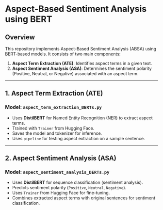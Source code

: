 # Aspect-Based Sentiment Analysis using BERT

## Overview
This repository implements Aspect-Based Sentiment Analysis (ABSA) using BERT-based models. It consists of two main components:

1. **Aspect Term Extraction (ATE)**: Identifies aspect terms in a given text.
2. **Aspect Sentiment Analysis (ASA)**: Determines the sentiment polarity (Positive, Neutral, or Negative) associated with an aspect term.

---

## 1. Aspect Term Extraction (ATE)
### Model: `aspect_term_extraction_BERTs.py`
- Uses **DistilBERT** for Named Entity Recognition (NER) to extract aspect terms.
- Trained with `Trainer` from Hugging Face.
- Saves the model and tokenizer for inference.
- Uses `pipeline` for testing aspect extraction on a sample sentence.

---

## 2. Aspect Sentiment Analysis (ASA)
### Model: `aspect_sentiment_analysis_BERTs.py`
- Uses **DistilBERT** for sequence classification (sentiment analysis).
- Predicts sentiment polarity (`Positive`, `Neutral`, `Negative`).
- Uses `Trainer` from Hugging Face for fine-tuning.
- Combines extracted aspect terms with original sentences for sentiment classification.
